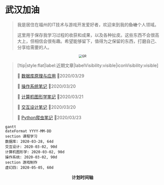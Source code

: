 # 武汉加油
> 我是居住在福州的IT技术与游戏开发爱好者，欢迎来到我的~~鱼塘~~个人领域。
>
> 这里用于保存我学习过程的收获和成果，以及各种扯皮。这些东西不会很高大上，但相信会很有趣。希望能够留下，值得为之保留的东西，打磨自己、分享给需要的人。

<div style="text-align:center;">
	<img src="https://i.loli.net/2020/03/16/5fkUipJE4dB92mz.png" alt="QR" style="zoom:70%;" />
</div>

> [!tip|style:flat|label:近期文章|labelVisibility:visible|iconVisibility:visible]
>
> 📃 [数据库原理与应用](/zh-cn/dataBase/1.README.md) 📅2020/03/29
>
> 📃 [操作系统笔记](/zh-cn/operatingSystem/1.作业调度.md) 📅2020/03/20
>
> 📃 [计算机图形学笔记](/zh-cn/graphics/1.README.md) 📅2020/03/21
>
> 📃 [交互设计笔记](/zh-cn/interactionDesign/0.README.md) 📅2020/03/20
>
> 📃 [Python爬虫笔记](/zh-cn/pythonBot/1.README.md) 📅2020/03/23
>

```mermaid
gantt
dateFormat YYYY-MM-DD
section 课程学习
数据库: 2020-03-28, 64d
交互设计: 2020-03-02, 90d
计算机图形学: 2020-03-02, 90d
操作系统: 2020-03-02, 90d
section 游戏制作
虚幻四: 2020-05-05, 60d

```
<p style="text-align:center;"><strong>计划时间轴</strong></p>